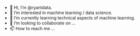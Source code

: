 - 👋 Hi, I’m @ryantdata.
- 👀 I’m interested in machine learning / data science.
- 🌱 I’m currently learning technical aspects of machine learning.
- 💞️ I’m looking to collaborate on ...
- 📫 How to reach me ...

<!---
ryantdata/ryantdata is a ✨ special ✨ repository because its `README.md` (this file) appears on your GitHub profile.
You can click the Preview link to take a look at your changes.
--->
